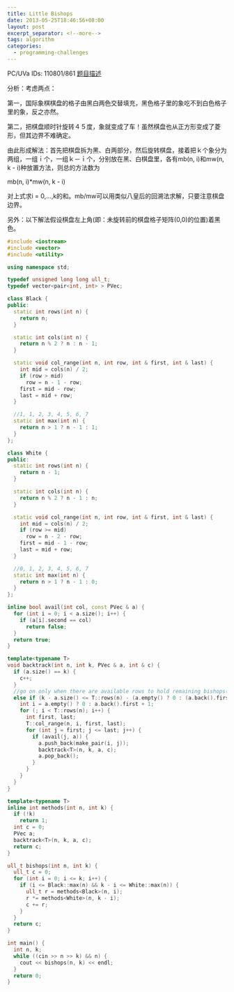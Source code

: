 ```yaml
---
title: Little Bishops
date: 2013-05-25T18:46:56+08:00
layout: post
excerpt_separator: <!--more-->
tags: algorithm
categories:
  - programming-challenges
---
```

PC/UVa IDs: 110801/861 <a href="http://uva.onlinejudge.org/index.php?option=com_onlinejudge&#038;Itemid=8&#038;category=36&#038;page=show_problem&#038;problem=802" target="_blank">题目描述</a>

分析：考虑两点：
  
第一，国际象棋棋盘的格子由黑白两色交替填充，黑色格子里的象吃不到白色格子里的象，反之亦然。
  
第二，把棋盘顺时针旋转４５度，象就变成了车！虽然棋盘也从正方形变成了菱形，但其边界不难确定。
  
由此形成解法：首先把棋盘拆为黑、白两部分，然后旋转棋盘，接着把ｋ个象分为两组，一组ｉ个，一组ｋ－ｉ个，分别放在黑、白棋盘里，各有mb(n, i)和mw(n, k - i)种放置方法，则总的方法数为<!--more-->


  
mb(n, i)*mw(n, k - i)
  
对上式求i = 0,&#8230;,k的和。mb/mw可以用类似八皇后的回溯法求解，只要注意棋盘边界。
  
另外：以下解法假设棋盘左上角(即：未旋转前的棋盘格子矩阵(0,0)的位置)着黑色。

```cpp
#include <iostream>
#include <vector>
#include <utility>

using namespace std;

typedef unsigned long long ull_t;
typedef vector<pair<int, int> > PVec;

class Black {
public:
  static int rows(int n) {
    return n;
  }

  static int cols(int n) {
    return n % 2 ? n : n - 1;
  }

  static void col_range(int n, int row, int & first, int & last) {
    int mid = cols(n) / 2;
    if (row > mid)
      row = n - 1 - row;
    first = mid - row;
    last = mid + row;
  }

  //1, 1, 2, 3, 4, 5, 6, 7
  static int max(int n) {
    return n > 1 ? n - 1 : 1;
  }
};

class White {
public:
  static int rows(int n) {
    return n - 1;
  }

  static int cols(int n) {
    return n % 2 ? n - 1 : n;
  }

  static void col_range(int n, int row, int & first, int & last) {
    int mid = cols(n) / 2;
    if (row >= mid)
      row = n - 2 - row;
    first = mid - 1 - row;
    last = mid + row;
  }

  //0, 1, 2, 3, 4, 5, 6, 7
  static int max(int n) {
    return n > 1 ? n - 1 : 0;
  }
};

inline bool avail(int col, const PVec & a) {
  for (int i = 0; i < a.size(); i++) {
    if (a[i].second == col)
      return false;
  }
  return true;
}

template<typename T>
void backtrack(int n, int k, PVec & a, int & c) {
  if (a.size() == k) {
    c++;
  }
  //go on only when there are available rows to hold remaining bishops(one in each row)
  else if (k - a.size() <= T::rows(n) - (a.empty() ? 0 : (a.back().first + 1))) {
    int i = a.empty() ? 0 : a.back().first + 1;
    for (; i < T::rows(n); i++) {
      int first, last;
      T::col_range(n, i, first, last);
      for (int j = first; j <= last; j++) {
        if (avail(j, a)) {
          a.push_back(make_pair(i, j));
          backtrack<T>(n, k, a, c);
          a.pop_back();
        }
      }
    }
  }
}

template<typename T>
inline int methods(int n, int k) {
  if (!k)
    return 1;
  int c = 0;
  PVec a;
  backtrack<T>(n, k, a, c);
  return c;
}

ull_t bishops(int n, int k) {
  ull_t c = 0;
  for (int i = 0; i <= k; i++) {
    if (i <= Black::max(n) && k - i <= White::max(n)) {
      ull_t r = methods<Black>(n, i);
      r *= methods<White>(n, k - i);
      c += r;
    }
  }
  return c;
}

int main() {
  int n, k;
  while ((cin >> n >> k) && n) {
    cout << bishops(n, k) << endl;
  }
  return 0;
}
```

